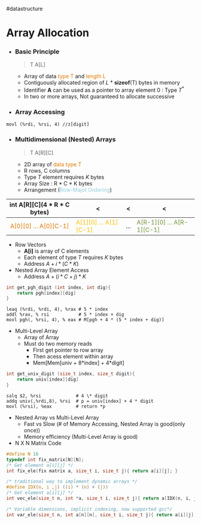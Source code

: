 #datastructure 
# Array Allocation
- ### Basic Principle
    >T A\[L]
	- Array of data <font color="#de7802">type T</font> and <font color="#de7802">length L</font>
	- Contiguously allocated region of *L* \* **sizeof**(T) bytes in memory
	- Identifier **A** can be used as a pointer to array element 0 : Type $T^*$
	- In two or more arrays, Not guaranteed to allocate successive
- ### Array Accessing
``` assembly
movl (%rdi, %rsi, 4) //z[digit]
```

- ### Multidimensional (Nested) Arrays
    >T A\[R]\[C]
	- 2D array of <font color="#de7802">data type T</font>
	- R rows, C columns
	- Type *T* element requires *K* bytes
	- Array Size : R \* C \* K bytes
	- Arrangement (<font color="#92cddc">Row-Majot Ordering</font>)

|                     int A\[R]\[C](4 \* R \* C bytes)                      | <                                                      | <   | <                                                          |
|:------------------------------------------------------:| ------------------------------------------------------ | --- | ---------------------------------------------------------- |
| <font color="#de7802">A\[0]\[0] ... A\[0]\[C-1]</font> | <font color="#ffc000">A\[1]\[0] ... A\[1]\[C-1]</font> | ... | <font color="#76923c">A\[R-1]\[0] ... A\[R-1]\[C-1]</font> |
- Row Vectors
	- **A\[i]** is array of C elements
	- Each element of type *T* requires *K* bytes
	- Address $A+i*(C*K)$
- Nested Array Element Access
	- Address $A+(i*C+j)*K$
```c
int get_pgh_digit (int index, int dig){
	return pgh[index][dig]
}
```
```assembly
leaq (%rdi, %rdi, 4), %rax # 5 * index
addl %rax, % rsi           # 5 * index + dig
movl pgh(, %rsi, 4), % eax # M[pgh + 4 * (5 * index + dig)]
```
- Multi-Level Array
	- Array of Array
	- Must do two memory reads
		- First get pointer to row array
		- Then acess element within array
		- Mem\[Mem\[univ + 8\*index] + 4\*digit]
```c
int get_univ_digit (size_t index, size_t digit){
	return univ[index][dig]
}
```
```assembly
salq $2, %rsi             # 4 \* digit
addq univ(,%rdi,8), %rsi  # p = univ[index] + 4 * digit
movl (%rsi), %eax         # return *p
```
- Nested Array vs Multi-Level Array
	- Fast vs Slow (\# of Memory Accessing, Nested Array is good(only once))
	- Memory efficiency (Multi-Level Array is good)
- N X N Matrix Code
```c
#define N 16
typedef int fix_matrix[N][N];
/* Get element a[i][j] */
int fix_ele(fix matrix a, size_t i, size_t j){ return a[i][j]; }

/* traditional way to implement dynamic arrays */
#define IDX(n, i ,j) ((i) * (n) + (j))
/* Get element a[i][j] */
int vec_ele(size_t n, int *a, size_t i, size_t j){ return a[IDX(n, i, j)]; }

/* Variable dimensions, implicit indexing, now supported gcc*/
int var_ele(size_t n, int a[n][n], size_t i, size_t j){ return a[i][j]; }
```